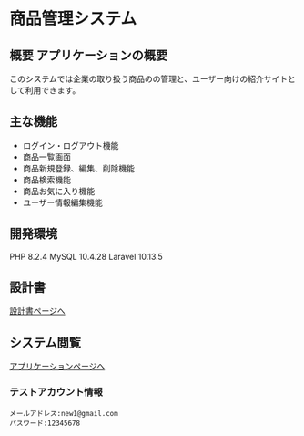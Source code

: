 # 商品管理システム

## 概要 アプリケーションの概要
このシステムでは企業の取り扱う商品のの管理と、ユーザー向けの紹介サイトとして利用できます。

## 主な機能
- ログイン・ログアウト機能
- 商品一覧画面
- 商品新規登録、編集、削除機能
- 商品検索機能
- 商品お気に入り機能
- ユーザー情報編集機能

## 開発環境
PHP 8.2.4
MySQL 10.4.28
Laravel 10.13.5

## 設計書
[設計書ページへ](設計書のURL)

## システム閲覧
[アプリケーションページへ](https://book-item-management-10c06860f529.herokuapp.com/login)
### テストアカウント情報
```
メールアドレス:new1@gmail.com
パスワード:12345678
```

